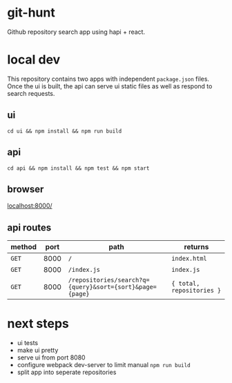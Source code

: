 # git-hunt
Github repository search app using hapi + react. 

# local dev
This repository contains two apps with independent `package.json` files. Once the ui is built, the api can serve ui static files as well as respond to search requests.

## ui
`cd ui && npm install && npm run build`

## api
`cd api && npm install && npm test && npm start`

## browser
[localhost:8000/](localhost:8000/)

## api routes
| method | port | path | returns |
| ------ | ---- | ---- | ---- |
| `GET` | 8000 | `/` | `index.html` |
| `GET` | 8000 | `/index.js` | `index.js` |
| `GET` | 8000 | `/repositories/search?q={query}&sort={sort}&page={page}` | `{ total, repositories }` |

# next steps
- ui tests
- make ui pretty
- serve ui from port 8080
- configure webpack dev-server to limit manual `npm run build`
- split app into seperate repositories
